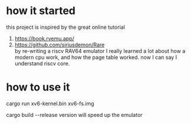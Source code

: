 # how it started
this project is inspired by the great online tutorial
1. https://book.rvemu.app/
2. https://github.com/siriusdemon/Rare   
by re-writing a riscv RAV64  emulator I really learned a lot about how a modern cpu work, and how the page table worked.
now I can say I understand riscv core.

# how to use it
cargo run xv6-kernel.bin xv6-fs.img

cargo build --release version will speed up the emulator


